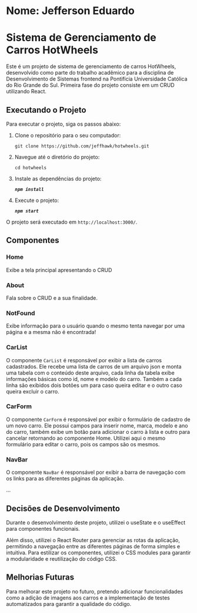 # Nome: Jefferson Eduardo

# Sistema de Gerenciamento de Carros HotWheels

Este é um projeto de sistema de gerenciamento de carros HotWheels, desenvolvido como parte do trabalho acadêmico para a disciplina de Desenvolvimento de Sistemas frontend na Pontifícia Universidade Católica do Rio Grande do Sul.
Primeira fase do projeto consiste em um CRUD utilizando React.

## Executando o Projeto

Para executar o projeto, siga os passos abaixo:

1. Clone o repositório para o seu computador:
    ```
    git clone https://github.com/jeffhawk/hotwheels.git
    ```

2. Navegue até o diretório do projeto:
    ````
    cd hotwheels
    ````

3. Instale as dependências do projeto:

    ***`npm install`***


4. Execute o projeto:

    ***`npm start`***


O projeto será executado em `http://localhost:3000/`.

## Componentes

### Home
Exibe a tela principal apresentando o CRUD

### About
Fala sobre o CRUD e a sua finalidade.

### NotFound
Exibe informação para o usuário quando o mesmo tenta navegar por uma página e a mesma não é encontrada!

### CarList

O componente `CarList` é responsável por exibir a lista de carros cadastrados. Ele recebe uma lista de carros de um arquivo json e monta uma tabela com o conteúdo deste arquivo, cada linha da tabela exibe informações básicas como id, nome e modelo do carro. Também a cada linha são exibidos dois botões um para caso queira editar e o outro caso queira excluir o carro.


### CarForm

O componente `CarForm` é responsável por exibir o formulário de cadastro de um novo carro. Ele possui campos para inserir nome, marca, modelo e ano do carro, também exibe um botão para adicionar o carro à lista e outro para cancelar retornando ao componente Home.
Utilizei aqui o mesmo formulário para editar o carro, pois os campos são os mesmos.

### NavBar

O componente `NavBar` é responsável por exibir a barra de navegação com os links para as diferentes páginas da aplicação.


...

## Decisões de Desenvolvimento

Durante o desenvolvimento deste projeto, utilizei o useState e o useEffect para componentes funcionais.

Além disso, utilizei o React Router para gerenciar as rotas da aplicação, permitindo a navegação entre as diferentes páginas de forma simples e intuitiva. Para estilizar os componentes, utilizei o CSS modules para garantir a modularidade e reutilização do código CSS.

## Melhorias Futuras

Para melhorar este projeto no futuro, pretendo adicionar funcionalidades como a adição de imagens aos carros e a implementação de testes automatizados para garantir a qualidade do código.

